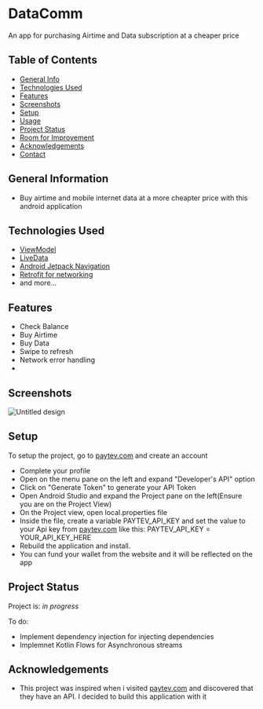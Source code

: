 # DataComm
An app for purchasing Airtime and Data subscription at a cheaper price 

## Table of Contents
* [General Info](#general-information)
* [Technologies Used](#technologies-used)
* [Features](#features)
* [Screenshots](#screenshots)
* [Setup](#setup)
* [Usage](#usage)
* [Project Status](#project-status)
* [Room for Improvement](#room-for-improvement)
* [Acknowledgements](#acknowledgements)
* [Contact](#contact)
<!-- * [License](#license) -->

## General Information
- Buy airtime and mobile internet data at a more cheapter price with this android application
## Technologies Used
- [ViewModel](https://developer.android.com/topic/libraries/architecture/viewmodel)
- [LiveData](https://developer.android.com/topic/libraries/architecture/livedata)
- [Android Jetpack Navigation](https://developer.android.com/guide/navigation)
- [Retrofit for networking](https://square.github.io/retrofit/)
- and more...


## Features
- Check Balance
- Buy Airtime
- Buy Data
- Swipe to refresh
- Network error handling
- 
## Screenshots
![Untitled design](https://user-images.githubusercontent.com/54691862/179222246-868c65ea-09e7-4487-b55e-ef2c42ced082.png)

## Setup
To setup the project, go to [paytev.com](https://client.paytev.com/customer/login?next=/customer/) and create an account
- Complete your profile
- Open on the menu pane on the left and expand "Developer's API" option
- Click on "Generate Token" to generate your API Token
- Open Android Studio and expand the Project pane on the left(Ensure you are on the Project View)
- On the Project view, open local.properties file
- Inside the file, create a variable PAYTEV_API_KEY and set the value to your Api key from [paytev.com](https://client.paytev.com/customer/login?next=/customer/) like this:
PAYTEV_API_KEY = YOUR_API_KEY_HERE
- Rebuild the application and install. 
- You can fund your wallet from the website and it will be reflected on the app

## Project Status
Project is: _in progress_ 

To do:
- Implement dependency injection for injecting dependencies
- Implemnet Kotlin Flows for Asynchronous streams

## Acknowledgements
- This project was inspired when i visited [paytev.com](https://paytev.com) and discovered that they have an API. 
I decided to build this application with it
